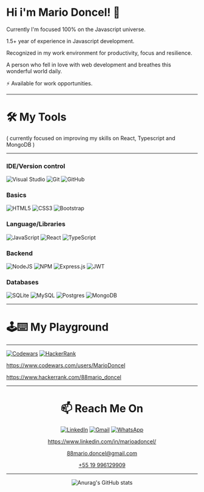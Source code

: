 # Hi i'm Mario Doncel! 👋

Currently I'm focused 100% on the Javascript universe.

1.5+ year of experience in Javascript development.

Recognized in my work environment for productivity, focus and resilience.

A person who fell in love with web development and breathes this wonderful world daily.

⚡ Available for work opportunities.

<hr>

# 🛠️ My Tools 
( currently focused on improving my skills on React, Typescript and MongoDB )
<hr>

### IDE/Version control
![Visual Studio](https://img.shields.io/badge/Visual%20Studio-5C2D91.svg?style=for-the-badge&logo=visual-studio&logoColor=white)
![Git](https://img.shields.io/badge/git-%23F05033.svg?style=for-the-badge&logo=git&logoColor=white)
![GitHub](https://img.shields.io/badge/github-%23121011.svg?style=for-the-badge&logo=github&logoColor=white)

### Basics
![HTML5](https://img.shields.io/badge/html5-%23E34F26.svg?style=for-the-badge&logo=html5&logoColor=white)
![CSS3](https://img.shields.io/badge/css3-%231572B6.svg?style=for-the-badge&logo=css3&logoColor=white)
![Bootstrap](https://img.shields.io/badge/bootstrap-%23563D7C.svg?style=for-the-badge&logo=bootstrap&logoColor=white)

### Language/Libraries
![JavaScript](https://img.shields.io/badge/javascript-%23323330.svg?style=for-the-badge&logo=javascript&logoColor=%23F7DF1E)
![React](https://img.shields.io/badge/react-%2320232a.svg?style=for-the-badge&logo=react&logoColor=%2361DAFB)
![TypeScript](https://img.shields.io/badge/typescript-%23007ACC.svg?style=for-the-badge&logo=typescript&logoColor=white)

### Backend
![NodeJS](https://img.shields.io/badge/node.js-6DA55F?style=for-the-badge&logo=node.js&logoColor=white)
![NPM](https://img.shields.io/badge/NPM-%23000000.svg?style=for-the-badge&logo=npm&logoColor=white)
![Express.js](https://img.shields.io/badge/express.js-%23404d59.svg?style=for-the-badge&logo=express&logoColor=%2361DAFB)
![JWT](https://img.shields.io/badge/JWT-black?style=for-the-badge&logo=JSON%20web%20tokens)

### Databases
![SQLite](https://img.shields.io/badge/sqlite-%2307405e.svg?style=for-the-badge&logo=sqlite&logoColor=white)
![MySQL](https://img.shields.io/badge/mysql-%2300f.svg?style=for-the-badge&logo=mysql&logoColor=white)
![Postgres](https://img.shields.io/badge/postgres-%23316192.svg?style=for-the-badge&logo=postgresql&logoColor=white)
![MongoDB](https://img.shields.io/badge/MongoDB-%234ea94b.svg?style=for-the-badge&logo=mongodb&logoColor=white)

<hr>


# 🕹️⌨️ My Playground 
<hr>


[![Codewars](https://img.shields.io/badge/Codewars-B1361E?style=for-the-badge&logo=codewars&logoColor=grey)](https://www.codewars.com/users/MarioDoncel)
[![HackerRank](https://img.shields.io/badge/-Hackerrank-2EC866?style=for-the-badge&logo=HackerRank&logoColor=white)](https://www.hackerrank.com/88mario_doncel)

https://www.codewars.com/users/MarioDoncel

https://www.hackerrank.com/88mario_doncel




<!-- ![Top Langs](https://github-readme-stats.vercel.app/api/top-langs/?username=MarioDoncel) -->


<hr>
<div align="center">

# 📫 Reach Me On



[![LinkedIn](https://img.shields.io/badge/linkedin-%230077B5.svg?style=for-the-badge&logo=linkedin&logoColor=white)](https://www.linkedin.com/in/marioadoncel/)
[![Gmail](https://img.shields.io/badge/Gmail-D14836?style=for-the-badge&logo=gmail&logoColor=white)](88mario.doncel@gmail.com)
[![WhatsApp](https://img.shields.io/badge/WhatsApp-25D366?style=for-the-badge&logo=whatsapp&logoColor=white)](https://api.whatsapp.com/send?phone=5519996129909&text=HI%20FRIEND!)

https://www.linkedin.com/in/marioadoncel/ 

88mario.doncel@gmail.com 

 [+55 19 996129909](https://api.whatsapp.com/send?phone=5519996129909&text=HI%20FRIEND!)


 <hr>

![Anurag's GitHub stats](https://github-readme-stats.vercel.app/api?username=MarioDoncel&show_icons=true&theme=default)
 </div>
